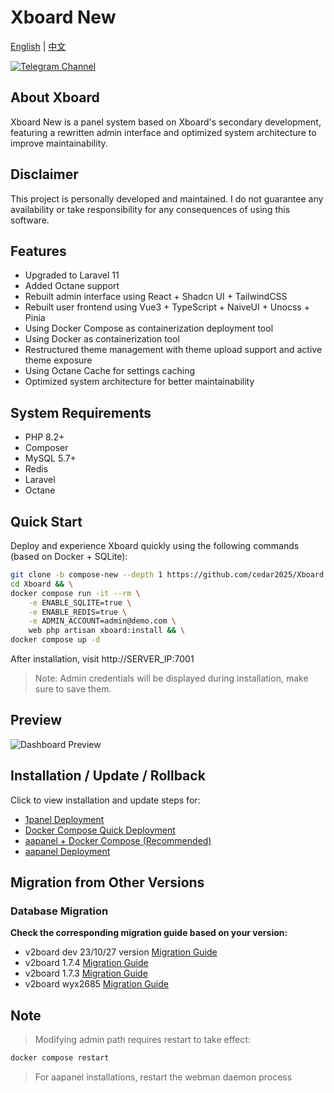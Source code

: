 # Xboard New

[English](README.md) | [中文](README_CN.md)

[![Telegram Channel](https://img.shields.io/badge/Telegram-Channel-blue)](https://t.me/XboardOfficial)

## About Xboard
Xboard New is a panel system based on Xboard's secondary development, featuring a rewritten admin interface and optimized system architecture to improve maintainability.

## Disclaimer
This project is personally developed and maintained. I do not guarantee any availability or take responsibility for any consequences of using this software.

## Features
- Upgraded to Laravel 11
- Added Octane support
- Rebuilt admin interface using React + Shadcn UI + TailwindCSS
- Rebuilt user frontend using Vue3 + TypeScript + NaiveUI + Unocss + Pinia
- Using Docker Compose as containerization deployment tool
- Using Docker as containerization tool
- Restructured theme management with theme upload support and active theme exposure
- Using Octane Cache for settings caching
- Optimized system architecture for better maintainability

## System Requirements
- PHP 8.2+
- Composer
- MySQL 5.7+
- Redis
- Laravel
- Octane

## Quick Start
Deploy and experience Xboard quickly using the following commands (based on Docker + SQLite):

```bash
git clone -b compose-new --depth 1 https://github.com/cedar2025/Xboard && \
cd Xboard && \
docker compose run -it --rm \
    -e ENABLE_SQLITE=true \
    -e ENABLE_REDIS=true \
    -e ADMIN_ACCOUNT=admin@demo.com \
    web php artisan xboard:install && \
docker compose up -d
```
After installation, visit http://SERVER_IP:7001

> Note: Admin credentials will be displayed during installation, make sure to save them.

## Preview
![Dashboard Preview](./docs/images/dashboard.png)

## Installation / Update / Rollback
Click to view installation and update steps for:
- [1panel Deployment](./docs/1panel安装指南.md)
- [Docker Compose Quick Deployment](./docs/docker-compose安装指南.md)
- [aapanel + Docker Compose (Recommended)](./docs/aapanel+docker安装指南.md)
- [aapanel Deployment](./docs/aapanel安装指南.md)

## Migration from Other Versions
### Database Migration
**Check the corresponding migration guide based on your version:**
- v2board dev 23/10/27 version [Migration Guide](./docs/v2b_dev迁移指南.md)
- v2board 1.7.4 [Migration Guide](./docs/v2b_1.7.4迁移指南.md)
- v2board 1.7.3 [Migration Guide](./docs/v2b_1.7.3迁移指南.md)
- v2board wyx2685 [Migration Guide](./docs/v2b_wyx2685迁移指南.md)

## Note
> Modifying admin path requires restart to take effect:
```bash
docker compose restart
```
> For aapanel installations, restart the webman daemon process